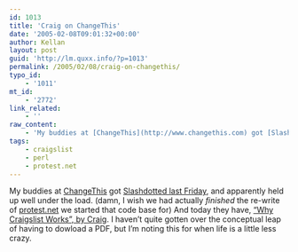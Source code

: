 ```yaml
---
id: 1013
title: 'Craig on ChangeThis'
date: '2005-02-08T09:01:32+00:00'
author: Kellan
layout: post
guid: 'http://lm.quxx.info/?p=1013'
permalink: /2005/02/08/craig-on-changethis/
typo_id:
    - '1011'
mt_id:
    - '2772'
link_related:
    - ''
raw_content:
    - 'My buddies at [ChangeThis](http://www.changethis.com) got [Slashdotted last Friday](http://developers.slashdot.org/article.pl?sid=05/02/04/006203&tid=185&tid=166&tid=1&tid=8), and apparently held up well under the load. (damn, I wish we had actually *finished* the re-write of [protest.net](http://protest.net) we started that code base for)  And today they have, [\"Why Craigslist Works\", by Craig](http://www.changethis.com/13.Craigslist).  I haven\''t quite gotten over the conceptual leap of having to dowload a PDF, but I\''m noting this for when life is a little less crazy.'
tags:
    - craigslist
    - perl
    - protest.net
---
```


My buddies at [ChangeThis](http://www.changethis.com) got [Slashdotted last Friday](http://developers.slashdot.org/article.pl?sid=05/02/04/006203&amp;tid=185&amp;tid=166&amp;tid=1&amp;tid=8), and apparently held up well under the load. (damn, I wish we had actually *finished* the re-write of [protest.net](http://protest.net) we started that code base for) And today they have, [“Why Craigslist Works”, by Craig](http://www.changethis.com/13.Craigslist). I haven’t quite gotten over the conceptual leap of having to dowload a PDF, but I’m noting this for when life is a little less crazy.